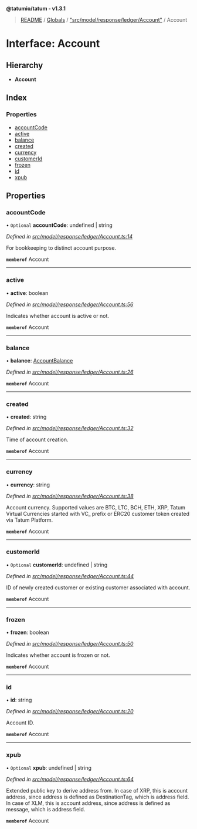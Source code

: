 **@tatumio/tatum - v1.3.1**

> [README](../README.md) / [Globals](../globals.md) / ["src/model/response/ledger/Account"](../modules/_src_model_response_ledger_account_.md) / Account

# Interface: Account

## Hierarchy

* **Account**

## Index

### Properties

* [accountCode](_src_model_response_ledger_account_.account.md#accountcode)
* [active](_src_model_response_ledger_account_.account.md#active)
* [balance](_src_model_response_ledger_account_.account.md#balance)
* [created](_src_model_response_ledger_account_.account.md#created)
* [currency](_src_model_response_ledger_account_.account.md#currency)
* [customerId](_src_model_response_ledger_account_.account.md#customerid)
* [frozen](_src_model_response_ledger_account_.account.md#frozen)
* [id](_src_model_response_ledger_account_.account.md#id)
* [xpub](_src_model_response_ledger_account_.account.md#xpub)

## Properties

### accountCode

• `Optional` **accountCode**: undefined \| string

*Defined in [src/model/response/ledger/Account.ts:14](https://github.com/tatumio/tatum-js/blob/8f0f126/src/model/response/ledger/Account.ts#L14)*

For bookkeeping to distinct account purpose.

**`memberof`** Account

___

### active

•  **active**: boolean

*Defined in [src/model/response/ledger/Account.ts:56](https://github.com/tatumio/tatum-js/blob/8f0f126/src/model/response/ledger/Account.ts#L56)*

Indicates whether account is active or not.

**`memberof`** Account

___

### balance

•  **balance**: [AccountBalance](_src_model_response_ledger_accountbalance_.accountbalance.md)

*Defined in [src/model/response/ledger/Account.ts:26](https://github.com/tatumio/tatum-js/blob/8f0f126/src/model/response/ledger/Account.ts#L26)*

**`memberof`** Account

___

### created

•  **created**: string

*Defined in [src/model/response/ledger/Account.ts:32](https://github.com/tatumio/tatum-js/blob/8f0f126/src/model/response/ledger/Account.ts#L32)*

Time of account creation.

**`memberof`** Account

___

### currency

•  **currency**: string

*Defined in [src/model/response/ledger/Account.ts:38](https://github.com/tatumio/tatum-js/blob/8f0f126/src/model/response/ledger/Account.ts#L38)*

Account currency. Supported values are BTC, LTC, BCH, ETH, XRP, Tatum Virtual Currencies started with VC_ prefix or ERC20 customer token created via Tatum Platform.

**`memberof`** Account

___

### customerId

• `Optional` **customerId**: undefined \| string

*Defined in [src/model/response/ledger/Account.ts:44](https://github.com/tatumio/tatum-js/blob/8f0f126/src/model/response/ledger/Account.ts#L44)*

ID of newly created customer or existing customer associated with account.

**`memberof`** Account

___

### frozen

•  **frozen**: boolean

*Defined in [src/model/response/ledger/Account.ts:50](https://github.com/tatumio/tatum-js/blob/8f0f126/src/model/response/ledger/Account.ts#L50)*

Indicates whether account is frozen or not.

**`memberof`** Account

___

### id

•  **id**: string

*Defined in [src/model/response/ledger/Account.ts:20](https://github.com/tatumio/tatum-js/blob/8f0f126/src/model/response/ledger/Account.ts#L20)*

Account ID.

**`memberof`** Account

___

### xpub

• `Optional` **xpub**: undefined \| string

*Defined in [src/model/response/ledger/Account.ts:64](https://github.com/tatumio/tatum-js/blob/8f0f126/src/model/response/ledger/Account.ts#L64)*

Extended public key to derive address from.
In case of XRP, this is account address, since address is defined as DestinationTag, which is address field.
In case of XLM, this is account address, since address is defined as message, which is address field.

**`memberof`** Account
